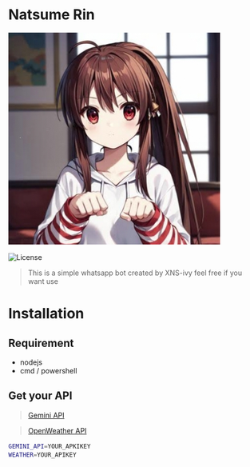# Natsume Rin
![Alt Text](./src/icon.jpg)


![License](https://img.shields.io/badge/license-MIT-blue.svg)

> This is a simple whatsapp bot created by XNS-ivy feel free if you want use

# Installation

## Requirement
- nodejs
- cmd / powershell

## Get your API
> [Gemini API](https://ai.google.dev/gemini-api)

> [OpenWeather API](https://openweathermap.org/api)

```bash
GEMINI_API=YOUR_APKIKEY
WEATHER=YOUR_APIKEY
```